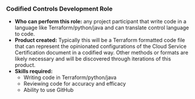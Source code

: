 ### Codified Controls Development Role

* **Who can perform this role:**  any project participant that write code in a language like Terraform/python/java and can translate control language to code.
* **Product created:**  Typically this will be a Terraform formatted code file that can represent the opinionated configurations of the Cloud Service Certification document in a codified way.   Other methods or formats are likely necessary and will be discovered through iterations of this product.
* **Skills required:**  
  * Writing code in Terraform/python/java
  * Reviewing code for accuracy and efficacy
  * Ability to use GitHub